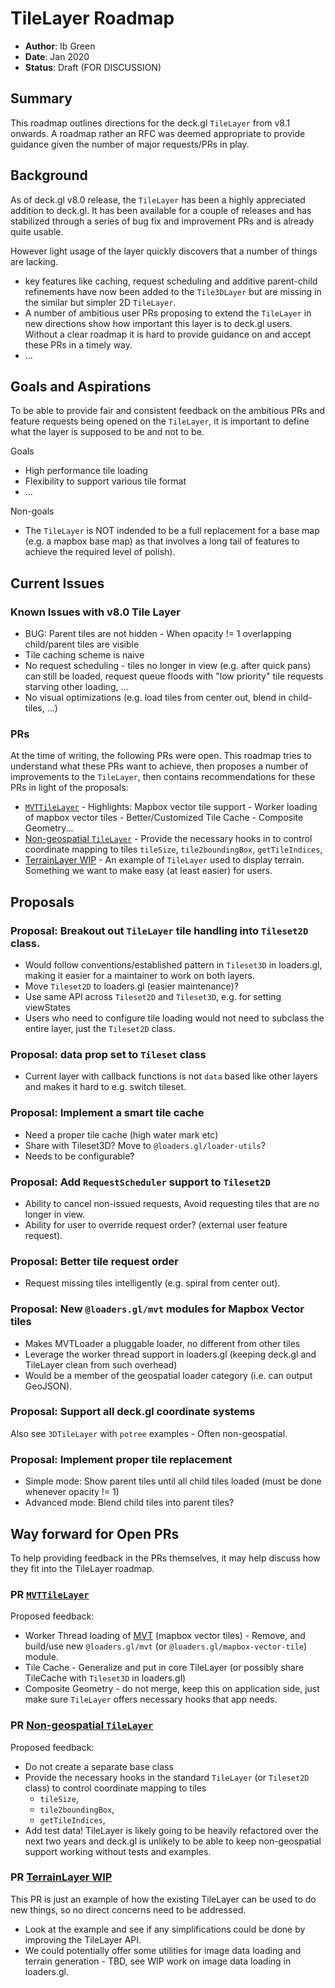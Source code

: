 # TileLayer Roadmap 

* **Author**: Ib Green
* **Date**: Jan 2020
* **Status**: Draft (FOR DISCUSSION)

## Summary

This roadmap outlines directions for the deck.gl `TileLayer` from v8.1 onwards. A roadmap rather an RFC was deemed appropriate to provide guidance given the number of major requests/PRs in play.

## Background 

As of deck.gl v8.0 release, the `TileLayer` has been a highly appreciated addition to deck.gl. It has been available for a couple of releases and has stabilized through a series of bug fix and improvement PRs and is already quite usable. 

However light usage of the layer quickly discovers that a number of things are lacking.
- key features like caching, request scheduling and additive parent-child refinements have now been added to the `Tile3DLayer` but are missing in the similar but simpler 2D `TileLayer`.
- A number of ambitious user PRs proposing to extend the `TileLayer` in new directions show how important this layer is to deck.gl users. Without a clear roadmap it is hard to provide guidance on and accept these PRs in a timely way.
- ...


## Goals and Aspirations

To be able to provide fair and consistent feedback on the ambitious PRs and feature requests being opened on the `TileLayer`, it is important to define what the layer is supposed to be and not to be.

Goals
- High performance tile loading
- Flexibility to support various tile format
- ...

Non-goals
- The `TileLayer` is NOT indended to be a full replacement for a base map (e.g. a mapbox base map) as that involves a long tail of features to achieve the required level of polish).

## Current Issues

### Known Issues with v8.0 Tile Layer

- BUG: Parent tiles are not hidden - When opacity != 1 overlapping child/parent tiles are visible
- Tile caching scheme is naive
- No request scheduling - tiles no longer in view (e.g. after quick pans) can still be loaded, request queue floods with "low priority" tile requests starving other loading, ...
- No visual optimizations (e.g. load tiles from center out, blend in child-tiles, ...)


### PRs

At the time of writing, the following PRs were open. This roadmap tries to understand what these PRs want to achieve, then proposes a number of improvements to the `TileLayer`, then contains recommendations for these PRs in light of the proposals:

- [`MVTTileLayer`](https://github.com/uber/deck.gl/pull/3935) - Highlights: Mapbox vector tile support - Worker loading of mapbox vector tiles - Better/Customized Tile Cache - Composite Geometry...
- [Non-geospatial `TileLayer`](https://github.com/uber/deck.gl/pull/4117) - Provide the necessary hooks in to control coordinate mapping to tiles  `tileSize`, `tile2boundingBox`, `getTileIndices`,
- [TerrainLayer WIP](https://github.com/uber/deck.gl/pull/3984) - An example of `TileLayer` used to display terrain. Something we want to make easy (at least easier) for users.

## Proposals

### Proposal: Breakout out `TileLayer` tile handling into `Tileset2D` class.

- Would follow conventions/established pattern in `Tileset3D` in loaders.gl, making it easier for a maintainer to work on both layers.
- Move `Tileset2D` to loaders.gl (easier maintenance)?
- Use same API across `Tileset2D` and `Tileset3D`, e.g. for setting viewStates
- Users who need to configure tile loading would not need to subclass the entire layer, just the `Tileset2D` class.

### Proposal: data prop set to `Tileset` class

- Current layer with callback functions is not `data` based like other layers and makes it hard to e.g. switch tileset.

### Proposal: Implement a smart tile cache

- Need a proper tile cache (high water mark etc)
- Share with Tileset3D? Move to `@loaders.gl/loader-utils`?
- Needs to be configurable?

### Proposal: Add `RequestScheduler` support to `Tileset2D`

- Ability to cancel non-issued requests, Avoid requesting tiles that are no longer in view.
- Ability for user to override request order? (external user feature request).

### Proposal: Better tile request order

- Request missing tiles intelligently (e.g. spiral from center out).

### Proposal: New `@loaders.gl/mvt` modules for Mapbox Vector tiles

- Makes MVTLoader a pluggable loader, no different from other tiles
- Leverage the worker thread support in loaders.gl (keeping deck.gl and TileLayer clean from such overhead)
- Would be a member of the geospatial loader category (i.e. can output GeoJSON).

### Proposal: Support all deck.gl coordinate systems

Also see `3DTileLayer` with `potree` examples - Often non-geospatial.

### Proposal: Implement proper tile replacement

- Simple mode: Show parent tiles until all child tiles loaded (must be done whenever opacity != 1)
- Advanced mode: Blend child tiles into parent tiles?

## Way forward for Open PRs

To help providing feedback in the PRs themselves, it may help discuss how they fit into the TileLayer roadmap.

### PR [`MVTTileLayer`](https://github.com/uber/deck.gl/pull/3935)

Proposed feedback:
- Worker Thread loading of [MVT](https://github.com/mapbox/vector-tile-js) (mapbox vector tiles) - Remove, and build/use new `@loaders.gl/mvt` (or `@loaders.gl/mapbox-vector-tile`) module.
- Tile Cache - Generalize and put in core TileLayer (or possibly share TileCache with `Tileset3D` in loaders.gl)
- Composite Geometry - do not merge, keep this on application side, just make sure `TileLayer` offers necessary hooks that app needs.

### PR [Non-geospatial `TileLayer`](https://github.com/uber/deck.gl/pull/4117)

Proposed feedback:
- Do not create a separate base class
- Provide the necessary hooks in the standard `TileLayer` (or `Tileset2D` class) to control coordinate mapping to tiles 
   - `tileSize`,
   - `tile2boundingBox`,
   - `getTileIndices`,
- Add test data! TileLayer is likely going to be heavily refactored over the next two years and deck.gl is unlikely to be able to keep non-geospatial support working without tests and examples.

### PR [TerrainLayer WIP](https://github.com/uber/deck.gl/pull/3984)

This PR is just an example of how the existing TileLayer can be used to do new things, so no direct concerns need to be addressed. 
- Look at the example and see if any simplifications could be done by improving the TileLayer API.
- We could potentially offer some utilities for image data loading and terrain generation - TBD, see WIP work on image data loading in loaders.gl.

